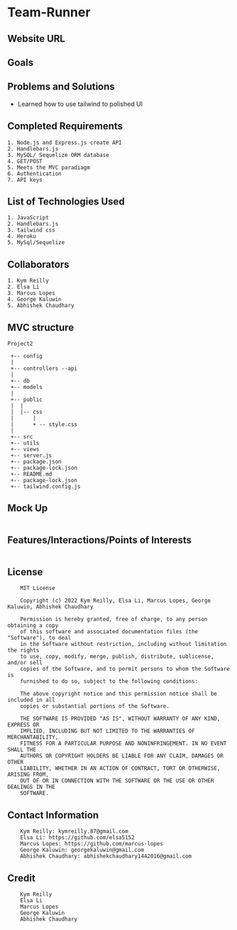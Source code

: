 # Team-Runner

## Website URL

## Goals




## Problems and Solutions

* Learned how to use tailwind to polished UI

## Completed Requirements
```
1. Node.js and Express.js create API
2. Handlebars.js
3. MySQL/ Sequelize ORM database
4. GET/POST
5. Meets the MVC paradiagm
6. Authentication
7. API keys
```

## List of Technologies Used
```
1. JavaScript
2. Handlebars.js
3. tailwind css
4. Heroku
5. MySql/Sequelize
```

## Collaborators
```
1. Kym Reilly
2. Elsa Li
3. Marcus Lopes
4. George Kaluwin
5. Abhishek Chaudhary
```
## MVC structure
```
Project2

 +-- config
 |
 +-- controllers --api
 |   
 +-- db
 +-- models
 | 
 +-- public
 |  |  
 |  |-- css
 |      |
 |      + -- style.css
 |
 +-- src
 +-- utils 
 +-- views
 +-- server.js
 +-- package.json
 +-- package-lock.json
 +-- README.md
 +-- package-lock.json 
 +-- tailwind.config.js
```
## Mock Up
```
```
## Features/Interactions/Points of Interests

```
```
## License
```
	MIT License

	Copyright (c) 2022 Kym Reilly, Elsa Li, Marcus Lopes, George Kaluwin, Abhishek Chaudhary

	Permission is hereby granted, free of charge, to any person obtaining a copy
	of this software and associated documentation files (the "Software"), to deal
	in the Software without restriction, including without limitation the rights
	to use, copy, modify, merge, publish, distribute, sublicense, and/or sell
	copies of the Software, and to permit persons to whom the Software is
	furnished to do so, subject to the following conditions:

	The above copyright notice and this permission notice shall be included in all
	copies or substantial portions of the Software.

	THE SOFTWARE IS PROVIDED "AS IS", WITHOUT WARRANTY OF ANY KIND, EXPRESS OR
	IMPLIED, INCLUDING BUT NOT LIMITED TO THE WARRANTIES OF MERCHANTABILITY,
	FITNESS FOR A PARTICULAR PURPOSE AND NONINFRINGEMENT. IN NO EVENT SHALL THE
	AUTHORS OR COPYRIGHT HOLDERS BE LIABLE FOR ANY CLAIM, DAMAGES OR OTHER
	LIABILITY, WHETHER IN AN ACTION OF CONTRACT, TORT OR OTHERWISE, ARISING FROM,
	OUT OF OR IN CONNECTION WITH THE SOFTWARE OR THE USE OR OTHER DEALINGS IN THE
	SOFTWARE.
```
## Contact Information
```
	Kym Reilly: kymreilly.87@gmail.com
	Elsa Li: https://github.com/elsa5152
	Marcus Lopes: https://github.com/marcus-lopes
	George Kaluwin: georgekaluwin@gmail.com
	Abhishek Chaudhary: abhishekchaudhary1442016@gmail.com
```
## Credit
```
    Kym Reilly
	Elsa Li
	Marcus Lopes
	George Kaluwin
	Abhishek Chaudhary
